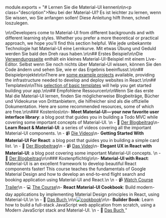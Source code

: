 module.exports = "# Lernen Sie die Material-UI kennen\n\n<p class=\"description\">Neu bei der Material-UI? Es ist leichter zu lernen, wenn Sie wissen, wo Sie anfangen sollen! Diese Anleitung hilft Ihnen, schnell loszulegen.</p>\n\nDevelopers come to Material-UI from different backgrounds and with different learning styles. Whether you prefer a more theoretical or practical approach, we hope you’ll find this section helpful. Wie jede unbekannte Technologie hat Material-UI eine Lernkurve. Mit etwas Übung und Geduld werden Sie bald den Dreh raus haben.\n\n## Erstes Beispiel\n\nDie [Verwendungsseite](/getting-started/usage/#quick-start) enthält ein kleines Material-UI-Beispiel mit einem Live-Editor. Selbst wenn Sie noch nichts über Material-UI wissen, können Sie den Code ändern und sehen Sie, wie er das Ergebnis beeinflusst.\n\n## Beispielprojekte\n\nThere are [some example projects](/getting-started/example-projects/) available, providing the infrastructure needed to develop and deploy websites in React.\n\n## Templates\n\nThis [selection of basic templates](/getting-started/templates/) will help you get started building your app.\n\n## Empfohlene Ressourcen\n\nWenn Sie das erste Mal die Material-UI lernen, finden Sie möglicherweise Blogbeiträge, Bücher und Videokurse von Drittanbietern, die hilfreicher sind als die offizielle Dokumentation. Here are some recommended resources, some of which are free.\n\n### Kostenlos\n\n- **Meet Material-UI — your new favorite user interface library**: a blog post that guides you in building a Todo MVC while covering some important concepts of Material-UI. \n  - 📝 [Der Blogbeitrag](https://medium.freecodecamp.org/meet-your-material-ui-your-new-favorite-user-interface-library-6349a1c88a8c)\n- **Learn React & Material-UI**: a series of videos covering all the important Material-UI components. \n  - 📹 [Die Videos](https://www.youtube.com/watch?v=xm4LX5fJKZ8&list=PLcCp4mjO-z98WAu4sd0eVha1g-NMfzHZk)\n- **Getting Started With Material-UI For React**: a blog post that guides you in building a simple card list. \n  - 📝 [Der Blogbeitrag](https://medium.com/codingthesmartway-com-blog/getting-started-with-material-ui-for-react-material-design-for-react-364b2688b555)\n  - 📹 [Das Video](https://www.youtube.com/watch?v=PWadEeOuv5o)\n- **Elegant UX in React with Material-UI**: a blog post covering some important Material-UI concepts. \n  - 📝 [Der Blogbeitrag](https://alligator.io/react/material-ui/)\n\n### Kostenpflichtig\n\n- **Material-UI with React**: Material-UI is an excellent framework to develop beautiful React components faster! This course teaches the fundamentals of Google Material Design and how to develop an end-to-end flight search and booking application using Material-UI and React.\n  \n  - 📹 [Watch Course Trailer](https://www.youtube.com/watch?v=hhZ6yFvCWho)\n  - 💻 [The Course](https://bonsaiilabs.com/courseDetail/material-ui-with-react)\n- **React Material-UI Cookbook**: Build modern-day applications by implementing Material Design principles in React, using Material-UI.\n  \n  - 📘 [ Das Buch ](https://www.amazon.com/gp/product/1789615224/)\n\n[![cookbook](/static/blog/material-ui-v4-is-out/cookbook.png)](https://www.amazon.com/gp/product/1789615224/)\n\n- **Builder Book**: Learn how to build a full-stack JavaScript web application from scratch, using a Modern JavaScript stack and Material-UI. \n  - 📘 [ Das Buch ](https://builderbook.org/book)"